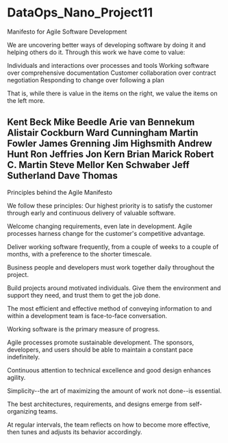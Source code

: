 # DataOps_Nano_Project11

Manifesto for Agile Software Development

We are uncovering better ways of developing
software by doing it and helping others do it.
Through this work we have come to value:

Individuals and interactions over processes and tools
Working software over comprehensive documentation
Customer collaboration over contract negotiation
Responding to change over following a plan

That is, while there is value in the items on
the right, we value the items on the left more.

Kent Beck
Mike Beedle
Arie van Bennekum
Alistair Cockburn
Ward Cunningham
Martin Fowler
James Grenning
Jim Highsmith
Andrew Hunt
Ron Jeffries
Jon Kern
Brian Marick
Robert C. Martin
Steve Mellor
Ken Schwaber
Jeff Sutherland
Dave Thomas
--------------------------------------------------------------------------------------------------------



Principles behind the Agile Manifesto


We follow these principles:
Our highest priority is to satisfy the customer
through early and continuous delivery
of valuable software.

Welcome changing requirements, even late in
development. Agile processes harness change for
the customer's competitive advantage.

Deliver working software frequently, from a
couple of weeks to a couple of months, with a
preference to the shorter timescale.

Business people and developers must work
together daily throughout the project.

Build projects around motivated individuals.
Give them the environment and support they need,
and trust them to get the job done.

The most efficient and effective method of
conveying information to and within a development
team is face-to-face conversation.

Working software is the primary measure of progress.

Agile processes promote sustainable development.
The sponsors, developers, and users should be able
to maintain a constant pace indefinitely.

Continuous attention to technical excellence
and good design enhances agility.

Simplicity--the art of maximizing the amount
of work not done--is essential.

The best architectures, requirements, and designs
emerge from self-organizing teams.

At regular intervals, the team reflects on how
to become more effective, then tunes and adjusts
its behavior accordingly.